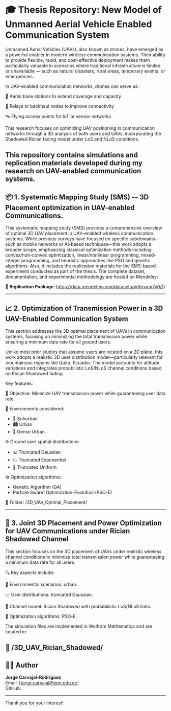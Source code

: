 # 🎓 Thesis Repository: New Model of Unmanned Aerial Vehicle Enabled Communication System

Unmanned Aerial Vehicles (UAVs), also known as drones, have emerged as a powerful enabler in modern wireless communication systems. Their ability to provide flexible, rapid, and cost-effective deployment makes them particularly valuable in scenarios where traditional infrastructure is limited or unavailable — such as natural disasters, rural areas, temporary events, or emergencies.

In UAV-enabled communication networks, drones can serve as:

📶 Aerial base stations to extend coverage and capacity

📡 Relays or backhaul nodes to improve connectivity

🛰️ Flying access points for IoT or sensor networks

This research focuses on optimizing UAV positioning in communication networks through a 3D analysis of both users and UAVs, incorporating the Shadowed Rician fading model under LoS and NLoS conditions.

This repository contains simulations and replication materials developed during my research on UAV-enabled communication systems.
---

## 📦 1. Systematic Mapping Study (SMS) -- 3D Placement optimization in UAV-enabled Communications.

This systematic mapping study (SMS) provides a comprehensive overview of optimal 3D UAV placement in UAV-enabled wireless communication systems. While previous surveys have focused on specific subdomains—such as mobile networks or AI-based techniques—this work adopts a broader scope, emphasizing classical optimization methods including convex/non-convex optimization, linear/nonlinear programming, mixed-integer programming, and heuristic approaches like PSO and genetic algorithms. Also, it includes the replication materials for the SMS-based experiment conducted as part of the thesis. The complete dataset, documentation, and experimental methodology are hosted on Mendeley:

🔗 **Replication Package**: https://data.mendeley.com/datasets/wfbrvxm7v6/1)

---

## 📈 2. Optimization of Transmission Power in a 3D UAV-Enabled Communication System

This section addresses the 3D optimal placement of UAVs in communication systems, focusing on minimizing the total transmission power while ensuring a minimum data rate for all ground users.

Unlike most prior studies that assume users are located on a 2D plane, this work adopts a realistic 3D user distribution model—particularly relevant for mountainous regions like Quito, Ecuador. The model accounts for altitude variations and integrates probabilistic LoS/NLoS channel conditions based on Rician Shadowed fading.

Key features:

🎯 Objective: Minimize UAV transmission power while guaranteeing user data rate.

🧭 Environments considered:
  -  🏡 Suburban
  -  🏙️ Urban
  -  🌆 Dense Urban

🌐 Ground user spatial distributions:
  -  📊 Truncated Gaussian
  -  📉 Truncated Exponential
  -  🔲 Truncated Uniform  

⚙️ Optimization algorithms:
  - Genetic Algorithm (GA)
  - Particle Swarm Optimization-Evolution (PSO-E)

📂 Folder: /3D_UAV_Optimal_Placement/

---

## 📡 3. Joint 3D Placement and Power Optimization for UAV Communications under Rician Shadowed Channel

This section focuses on the 3D placement of UAVs under realistic wireless channel conditions to minimize total transmission power while guaranteeing a minimum data rate for all users.

🔍 Key aspects include:

🌆 Environmental scenarios:  urban.

📈 User distributions: truncated Gaussian.

📡 Channel model: Rician Shadowed with probabilistic LoS/NLoS links.

🤖 Optimization algorithms: PSO-E.

The simulation files are implemented in Wolfram Mathematica and are located in:

📂 /3D_UAV_Rician_Shadowed/
---

## 🧑‍💻 Author

**Jorge Carvajal-Rodríguez**  
Email: [jorge.carvajal@epn.edu.ec]  
GitHub: 

---

Thank you for your interest!
